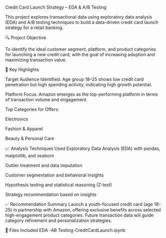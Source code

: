 Credit Card Launch Strategy – EDA & A/B Testing       

This project explores transactional data using exploratory data analysis (EDA) and A/B testing techniques to build a data-driven credit card launch strategy for a retail banking.

🔍 Project Objective

To identify the ideal customer segment, platform, and product categories for launching a new credit card, with the goal of increasing adoption and maximizing transaction value.

📌 Key Highlights

Target Audience Identified: Age group 18–25 shows low credit card penetration but high spending activity, indicating high growth potential.

Platform Focus: Amazon emerges as the top-performing platform in terms of transaction volume and engagement.

Top Categories for Offers:

Electronics

Fashion & Apparel

Beauty & Personal Care

📈 Analysis Techniques Used
Exploratory Data Analysis (EDA) with pandas, matplotlib, and seaborn

Outlier treatment and data imputation

Customer segmentation and behavioral insights

Hypothesis testing and statistical reasoning (Z-test)

Strategy recommendation based on insights

✅ Recommendation Summary
Launch a youth-focused credit card (age 18–25) in partnership with Amazon, offering exclusive benefits across selected high-engagement product categories. Future transaction data will guide category refinement and personalization strategies.

📂 Files Included
EDA -AB Testing-CreditCardLaunch.ipynb

